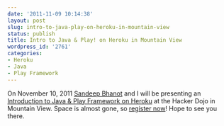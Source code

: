 ```yaml
---
date: '2011-11-09 10:14:38'
layout: post
slug: intro-to-java-play-on-heroku-in-mountain-view
status: publish
title: Intro to Java & Play! on Heroku in Mountain View
wordpress_id: '2761'
categories:
- Heroku
- Java
- Play Framework
---
```


On November 10, 2011 [Sandeep Bhanot](https://twitter.com/cloudysan) and I will be presenting an [Introduction to Java & Play Framework on Heroku](http://www.meetup.com/HandsOnProgrammingEvents/events/38029722/) at the Hacker Dojo in Mountain View.  Space is almost gone, so [register now](http://www.meetup.com/HandsOnProgrammingEvents/events/38029722/)!  Hope to see you there.
